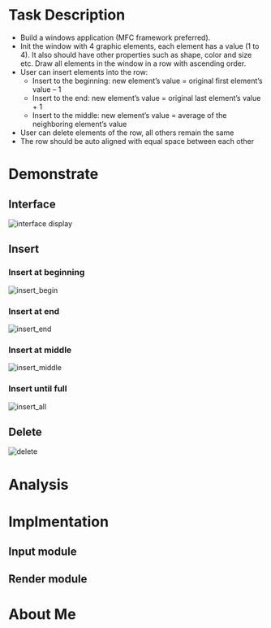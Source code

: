﻿# Task Description
- Build a windows application (MFC framework preferred).
- Init the window with 4 graphic elements, each element has a value (1 to 4). It also should have other properties such as shape, color and size etc. Draw all elements in the window in a row with ascending order.
- User can insert elements into the row:
	- Insert to the beginning: new element’s value = original first element’s value – 1
	- Insert to the end: new element’s value = original last element’s value + 1
	- Insert to the middle: new element’s value = average of the neighboring element’s value
- User can delete elements of the row, all others remain the same
- The row should be auto aligned with equal space between each other


# Demonstrate
## Interface
![interface display](https://user-images.githubusercontent.com/56379080/188304781-3384ea4a-643e-454a-ae30-24a014453bcc.png)

## Insert
### Insert at beginning
![insert_begin](https://user-images.githubusercontent.com/56379080/188308301-f51a7ab9-0156-44a2-9986-ce4a4caacb1b.gif)

### Insert at end
![insert_end](https://user-images.githubusercontent.com/56379080/188308323-887c0ef7-f61b-45a7-bcff-0f57e397419e.gif)

### Insert at middle
![insert_middle](https://user-images.githubusercontent.com/56379080/188308349-09c1d36c-50aa-42ef-a1d6-152e0d7505f6.gif)

### Insert until full
![insert_all](https://user-images.githubusercontent.com/56379080/188308394-e356cc3b-90cf-4536-85bb-01af56aaddf5.gif)

## Delete
![delete](https://user-images.githubusercontent.com/56379080/188308363-1e9bea9d-7ae0-4d0e-8935-eb26a21e58d1.gif)

# Analysis



# Implmentation
## Input module


## Render module


# About Me
